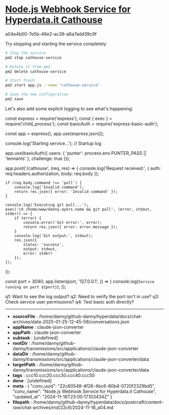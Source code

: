 # [Node.js Webhook Service for Hyperdata.it Cathouse](https://claude.ai/chat/22c60548-4f26-4bc6-80b4-0720f2329bd5)

a04e4b00-7e5b-46e2-ac39-a6a7add39c9f

 Try stopping and starting the service completely:

```bash
# Stop the service
pm2 stop cathouse-service

# Delete it from pm2
pm2 delete cathouse-service

# Start fresh
pm2 start app.js --name "cathouse-service"

# Save the new configuration
pm2 save
```

Let's also add some explicit logging to see what's happening:

<antArtifact identifier="webhook-service" type="application/vnd.ant.code" language="javascript" title="Webhook Service with Debug">
const express = require('express');
const { exec } = require('child_process');
const basicAuth = require('express-basic-auth');

const app = express();
app.use(express.json());

console.log('Starting service...'); // Startup log

app.use(basicAuth({
    users: { 'punter': process.env.PUNTER_PASS || 'tennants' },
    challenge: true
}));

app.post('/cathouse', (req, res) => {
    console.log('Request received:', {
        auth: req.headers.authorization,
        body: req.body
    });
    
    if (req.body.command !== 'pull') {
        console.log('Invalid command');
        return res.json({ error: 'Invalid command' });
    }

    console.log('Executing git pull...');
    exec('cd /home/www/danny.ayers.name && git pull', (error, stdout, stderr) => {
        if (error) {
            console.error('Git error:', error);
            return res.json({ error: error.message });
        }
        console.log('Git output:', stdout);
        res.json({ 
            status: 'success',
            output: stdout,
            error: stderr
        });
    });
});

const port = 3040;
app.listen(port, '127.0.0.1', () => {
    console.log(`Service running on port ${port}`);
});
</antArtifact>

q1: Want to see the log output?
q2: Need to verify the port isn't in use?
q3: Check service user permissions?
q4: Test basic auth directly?

---

* **sourceFile** : /home/danny/github-danny/hyperdata/docs/chat-archives/data-2025-01-25-12-45-58/conversations.json
* **appName** : claude-json-converter
* **appPath** : claude-json-converter
* **subtask** : [undefined]
* **rootDir** : /home/danny/github-danny/transmissions/src/applications/claude-json-converter
* **dataDir** : /home/danny/github-danny/transmissions/src/applications/claude-json-converter/data
* **targetPath** : /home/danny/github-danny/transmissions/src/applications/claude-json-converter/data
* **tags** : ccc10.ccc20.ccc30.ccc40.ccc50
* **done** : [undefined]
* **meta** : {
  "conv_uuid": "22c60548-4f26-4bc6-80b4-0720f2329bd5",
  "conv_name": "Node.js Webhook Service for Hyperdata.it Cathouse",
  "updated_at": "2024-11-18T23:00:17.103434Z"
}
* **filepath** : /home/danny/github-danny/hyperdata/docs/postcraft/content-raw/chat-archives/md/22c6/2024-11-18_a04.md